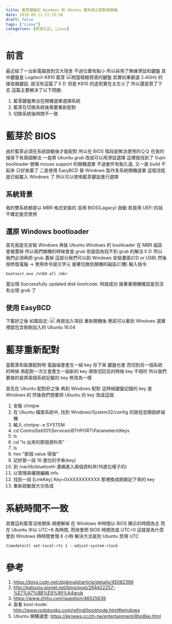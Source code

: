 ```yaml
---
title: 藍芽鍵盤於 Windows 和 Ubuntu 雙系統之配對與開機
date: 2018-09-11 21:25:58
draft: false
tags: ["Linux"]
categories: [學習札記, Linux]
---
```


# 前言
最近組了一台新電腦放到交大宿舍
不過位置有點小
所以採用了無線滑鼠和鍵盤
其中鍵盤是 Logitech K810 藍芽
![相當精緻質感的鍵盤](https://i.imgur.com/xIy0Ek1.jpg)
其實如果都選 2.4GHz 的接收器鍵鼠, 就沒有這篇了ＸＤ
但是 K810 的造型實在太生火了
所以還是買了下去
這篇主要解決了以下問題:
1. 藍芽鍵盤無法在開機選單選擇系統
2. 藍芽在切換系統後需要重新配對
3. 切換系統後時間不一致

# 藍芽於 BIOS
由於藍芽必須在系統啟動後才能配對
所以在 BIOS 階段是無法使用的ＱＱ
在我的搜尋下有兩個解法
一是將 Ubuntu grub 改成可以用滑鼠選擇
這裡我找到了 Gujin bootloader 
號稱 mouse support 的開機選單
不過套件有點久遠, 又一直 build 不起來
只好放棄了
二是使用 EasyBCD 替 Windows 製作多系統開機選單
這個流程是已經載入 Windows 了
所以可以使用藍芽鍵鼠進行選擇

## 系統背景
我的雙系統都是以 MBR 格式安裝的
並用 BIOS(Lagacy) 啟動
若是用 UEFI 的話不確定能否使用

## 還原 Windows bootloader
首先我是先安裝 Windows 再裝 Ubuntu
Windows 的 bootloader 在 MBR 磁區會被蓋掉
所以我們開機的時候會是 grub
但是因為找不到 grub 的解法ＸＤ
所以我們必須再把 grub 蓋掉
這部分我們可以到 Windows 安裝畫面(CD or USB)
然後按修復電腦 -> 使用命令提示字元
接著切換到開機的磁區(C槽)
輸入指令
```
bootsect.exe /nt60 all /mbr
```
當出現 Successfully updated disk bootcode. 時就成功
接著重開機確認是否沒有出現 grub 了

## 使用 EasyBCD
下載好之後
如圖設定:
![](https://i.imgur.com/zeXkc2t.png)
再按加入項目
重新開機後 
應該可以看到 Windows 選單
裡面包含剛剛加入的 Ubuntu 16.04

# 藍芽重新配對
當藍芽和裝置配對時
電腦端會產生一組 key 存下來
鍵盤也會
而切到另一個系統的時候
再配對一次又會產生一組新的 key
導致切回去的時候 key 不相符
所以我們要做的是將兩個系統記載的 key 修改為一樣

首先在 Ubuntu 配對好之後
再到 Windows 配對
這時候鍵盤記錄的 key 是 Windows 的
然後我們想要把 Ubuntu 的 key 改成這個

1. 安裝 chntpw
2. 在 Ubuntu 檔案系統中, 找到 Windows/System32/config 的路徑並開啟終端機
3. 輸入 chntpw -e SYSTEM
4. cd ControlSet001\\Services\\BTHPORT\\Parameters\\Keys
5. ls
6. cd "ls 出來的那個資料夾"
7. ls
8. hex "那個 value 得值"
9. 記好那一段 16 進位的字串(key)
10. 到 /var/lib/bluetooth 連續進入兩個資料夾(16進位樣子的)
11. 以管理員權限編輯 info
12. 找到一段 [LinkKey] Key=0xXXXXXXXXXX 那裡換成剛剛記下來的 key
13. 重新啟動就大功告成

# 系統時間不一致
其實這和藍芽沒啥關係
順便解掉
在 Windows 中時間以 BIOS 顯示的時間為主
而在 Ubuntu 中以 UTC+8 為時間, 而他會把 BIOS 時間改成 UTC+0
這就是為什麼會到 Windows 時時間會慢 8 小時
解決方法是到 Ubuntu 禁用 UTC
```
timedatectl set-local-rtc 1 --adjust-system-clock
```

# 參考
1. https://blog.csdn.net/zbjdonald/article/details/45082399
2. http://katsuno.pixnet.net/blog/post/264422257-%E7%A7%BB%E9%99%A4grub 
3. https://www.zhihu.com/question/46525639
4. 查看 boot mode: http://www.rodsbooks.com/refind/bootmode.html#windows
5. Ubuntu 開機速度: https://kknews.cc/zh-tw/entertainment/8bn8ke.html
